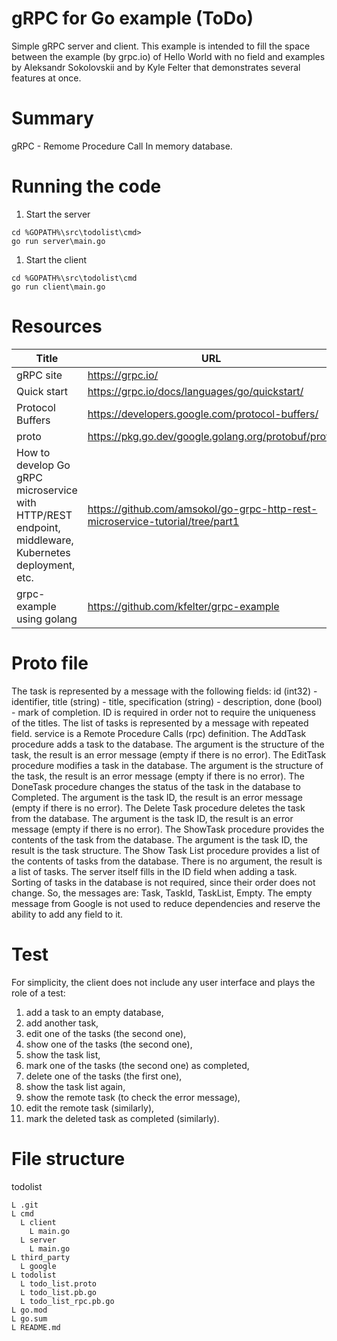 # gRPC for Go example (ToDo)
Simple gRPC server and client. 
This example is intended to fill the space between the example (by grpc.io) of Hello World with no field and examples by Aleksandr Sokolovskii and by Kyle Felter that demonstrates several features at once.
# Summary
gRPC - Remome Procedure Call
In memory database.
# Running the code
1. Start the server
```
cd %GOPATH%\src\todolist\cmd>
go run server\main.go
```
1. Start the client
```
cd %GOPATH%\src\todolist\cmd
go run client\main.go
```
# Resources
| Title | URL |
|-------|-----|
| gRPC site | https://grpc.io/ |
| Quick start | https://grpc.io/docs/languages/go/quickstart/ |
| Protocol Buffers | https://developers.google.com/protocol-buffers/ |
| proto | https://pkg.go.dev/google.golang.org/protobuf/proto |
| How to develop Go gRPC microservice with HTTP/REST endpoint, middleware, Kubernetes deployment, etc. | https://github.com/amsokol/go-grpc-http-rest-microservice-tutorial/tree/part1 |
| grpc-example using golang | https://github.com/kfelter/grpc-example |
# Proto file
The task is represented by a message with the following fields: 
id (int32) - identifier, 
title (string) - title, 
specification (string) - description, 
done (bool) - mark of completion.
ID is required in order not to require the uniqueness of the titles.
The list of tasks is represented by a message with repeated field.
service is a Remote Procedure Calls (rpc) definition.
The AddTask procedure adds a task to the database. The argument is the structure of the task, the result is an error message (empty if there is no error). 
The EditTask procedure modifies a task in the database. The argument is the structure of the task, the result is an error message (empty if there is no error).
The DoneTask procedure changes the status of the task in the database to Completed. The argument is the task ID, the result is an error message (empty if there is no error).
The Delete Task procedure deletes the task from the database. The argument is the task ID, the result is an error message (empty if there is no error).
The ShowTask procedure provides the contents of the task from the database. The argument is the task ID, the result is the task structure.
The Show Task List procedure provides a list of the contents of tasks from the database. There is no argument, the result is a list of tasks.
The server itself fills in the ID field when adding a task.
Sorting of tasks in the database is not required, since their order does not change.
So, the messages are: Task, TaskId, TaskList, Empty.
The empty message from Google is not used to reduce dependencies and reserve the ability to add any field to it.
# Test
For simplicity, the client does not include any user interface and plays the role of a test:
1) add a task to an empty database,
2) add another task,
3) edit one of the tasks (the second one),
4) show one of the tasks (the second one),
5) show the task list,
6) mark one of the tasks (the second one) as completed,
7) delete one of the tasks (the first one),
8) show the task list again,
9) show the remote task (to check the error message),
10) edit the remote task (similarly),
11) mark the deleted task as completed (similarly).
# File structure
todolist
```
L .git
L cmd
  L client
    L main.go
  L server
    L main.go
L third_party
  L google
L todolist
  L todo_list.proto
  L todo_list.pb.go
  L todo_list_rpc.pb.go
L go.mod
L go.sum
L README.md
```